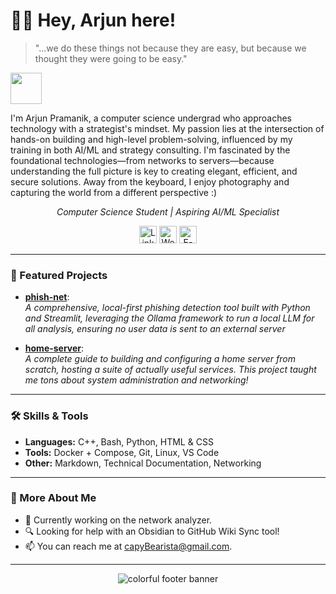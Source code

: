 <h1>👋🏽 Hey, Arjun here!</h1>

> "...we do these things not because they are easy, but because we thought they were going to be easy."

<p>
  <img src="https://img.itch.zone/aW1hZ2UvMjk4NTc3MC8xNzg1ODg5OS5naWY=/original/nA3Up1.gif" width="50">
</p>

I'm Arjun Pramanik, a computer science undergrad who approaches technology with a strategist's mindset. My passion lies at the intersection of hands-on building and high-level problem-solving, influenced by my training in both AI/ML and strategy consulting. I'm fascinated by the foundational technologies—from networks to servers—because understanding the full picture is key to creating elegant, efficient, and secure solutions. Away from the keyboard, I enjoy photography and capturing the world from a different perspective :)

<p align="center">
  <em>Computer Science Student | Aspiring AI/ML Specialist</em>
</p>

<p align="center">
  <!-- Website badges -->
  <a href="https://linkedin.com/in/arjun-pramanik" title="LinkedIn"><img src="https://ziadoua.github.io/m3-Markdown-Badges/badges/LinkedIn/linkedin1.svg" alt="LinkedIn" height="28"/></a>
  <a href="https://capybearista.github.io/" title="Website"><img src="https://ziadoua.github.io/m3-Markdown-Badges/badges/MyPortfolio/myportfolio2.svg" alt="Website" height="28"/></a>
  <a href="mailto:capybearista@gmail.com" title="E-Mail"><img src="https://ziadoua.github.io/m3-Markdown-Badges/badges/Mail/mail3.svg" alt="E-Mail" height="28"/></a>
</p>

---

### 🌟 Featured Projects


- [**phish-net**](https://github.com/capyBearista/phish-net):  
  *A comprehensive, local-first phishing detection tool built with Python and Streamlit, leveraging the Ollama framework to run a local LLM for all analysis, ensuring no user data is sent to an external server*

- [**home-server**](https://github.com/capyBearista/home-server):  
  *A complete guide to building and configuring a home server from scratch, hosting a suite of actually useful services. This project taught me tons about system administration and networking!*

---

### 🛠️ Skills & Tools

- **Languages:** C++, Bash, Python, HTML & CSS
- **Tools:** Docker + Compose, Git, Linux, VS Code
- **Other:** Markdown, Technical Documentation, Networking

---

### 🌈 More About Me

-  🔭 Currently working on the network analyzer.
-  🔍 Looking for help with an Obsidian to GitHub Wiki Sync tool!
-  📫 You can reach me at capyBearista@gmail.com.

---

<!-- Animated Divider -->
<p align="center"> <img src="https://capsule-render.vercel.app/api?type=waving&color=gradient&height=120&section=footer" alt="colorful footer banner"/></p>
